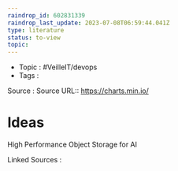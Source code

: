 ```yaml
---
raindrop_id: 602831339
raindrop_last_update: 2023-07-08T06:59:44.041Z
type: literature
status: to-view
topic:
---
```

- Topic : #VeilleIT/devops
- Tags : 


Source : Source URL:: https://charts.min.io/

# Ideas

High Performance Object Storage for AI


Linked Sources :

